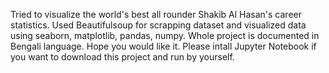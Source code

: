 Tried to visualize the world's best all rounder Shakib Al Hasan's career statistics. 
Used Beautifulsoup for scrapping dataset and visualized data using seaborn, matplotlib, pandas, numpy. 
Whole project is documented in Bengali language. Hope you would like it.
Please intall Jupyter Notebook if you want to download this project and run by yourself. 
